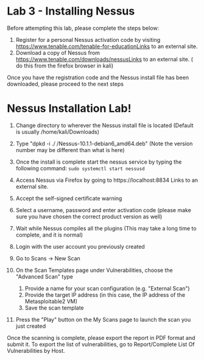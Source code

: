 # Lab 3 - Installing Nessus
Before attempting this lab, please complete the steps below:

 

1. Register for a personal Nessus activation code by visiting 
https://www.tenable.com/tenable-for-educationLinks to an external site.
2. Download a copy of Nessus from https://www.tenable.com/downloads/nessusLinks to an external site. ( do this from the firefox browser in kali)

Once you have the registration code and the Nessus install file has been downloaded, please proceed to the next steps

 

# Nessus Installation Lab!

1. Change directory to wherever the Nessus install file is located (Default is usually /home/kali/Downloads)
2. Type "dpkd -i ./ /Nessus-10.1.1-debian6_amd64.deb"  (Note the version number may be different than what is here)
3. Once the install is complete start the nessus service by typing the following command:
               ```sudo systemctl start nessusd```

4. Access Nessus via Firefox by going to https://localhost:8834 Links to an external site.
5. Accept the self-signed certificate warning
6. Select a username, password and enter activation code (please make sure you have chosen the correct product version as well)
7. Wait while Nessus compiles all the plugins (This may take a long time to complete, and it is normal)
8. Login with the user account you previously created
9. Go to Scans -> New Scan
10. On the Scan Templates page under Vulnerabilities, choose the "Advanced Scan" type
	1. Provide a name for your scan configuration (e.g. "External Scan")
	2. Provide the target IP address (in this case, the IP address of the Metasploitable2 VM)
	3. Save the scan template
11. Press the "Play" button on the My Scans page to launch the scan you just created

Once the scanning is complete, please export the report in PDF format and submit it. To export the list of vulnerabilities, go to Report/Complete List Of Vulnerabilities by Host.
